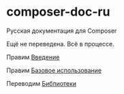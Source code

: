 # composer-doc-ru
Русская документация для Сomposer

Ещё не переведена. Всё в процессе.

Правим [Введение](00-intro.md)

Правим [Базовое использование](01-basic-usage.md)

Переводим [Библиотеки](02-libraries.md)